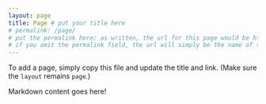 ```yaml
---
layout: page
title: Page # put your title here
# permalink: /page/
# put the permalink here; as written, the url for this page would be http://[username].github.io/page/
# if you omit the permalink field, the url will simply be the name of the file (page.md becomes /page, which is effectively equivalent)
---
```

To add a page, simply copy this file and update the title and link. (Make sure the ```layout``` remains ```page```.)

Markdown content goes here!
